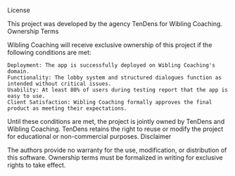 License

This project was developed by the agency TenDens for Wibling Coaching.
Ownership Terms

Wibling Coaching will receive exclusive ownership of this project if the following conditions are met:

    Deployment: The app is successfully deployed on Wibling Coaching's domain.
    Functionality: The lobby system and structured dialogues function as intended without critical issues.
    Usability: At least 80% of users during testing report that the app is easy to use.
    Client Satisfaction: Wibling Coaching formally approves the final product as meeting their expectations.

Until these conditions are met, the project is jointly owned by TenDens and Wibling Coaching. TenDens retains the right to reuse or modify the project for educational or non-commercial purposes.
Disclaimer

The authors provide no warranty for the use, modification, or distribution of this software. Ownership terms must be formalized in writing for exclusive rights to take effect.
